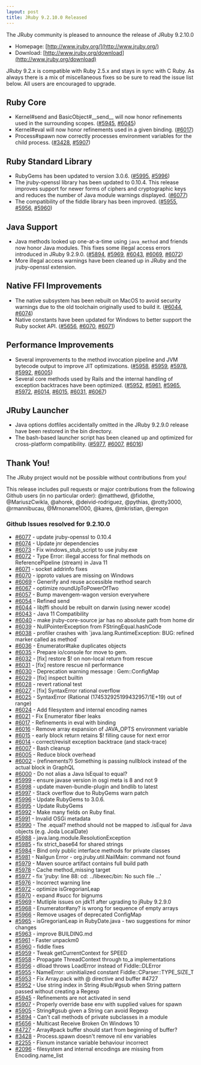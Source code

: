 ```yaml
---
layout: post
title: JRuby 9.2.10.0 Released
---
```

The JRuby community is pleased to announce the release of JRuby 9.2.10.0

- Homepage: [http://www.jruby.org/](http://www.jruby.org/)
- Download: [http://www.jruby.org/download](http://www.jruby.org/download)

JRuby 9.2.x is compatible with Ruby 2.5.x and stays in sync with C Ruby.  As always there is a mix of miscellaneous fixes so be sure to read the issue list below.  All users are encouraged to upgrade.

Ruby Core
------------------

* Kernel#send and BasicObject#\_\_send\_\_ will now honor refinements used in the surrounding scopes. ([#5945](https://github.com/jruby/jruby/issues/5945), [#6045](https://github.com/jruby/jruby/issues/6045))
* Kernel#eval will now honor refinements used in a given binding. ([#6017](https://github.com/jruby/jruby/issues/6017))
* Process#spawn now correctly processes environment variables for the child process. ([#3428](https://github.com/jruby/jruby/issues/3428), [#5907](https://github.com/jruby/jruby/issues/5907))


Ruby Standard Library
---------------------

* RubyGems has been updated to version 3.0.6. ([#5995](https://github.com/jruby/jruby/issues/5995), [#5996](https://github.com/jruby/jruby/issues/))
* The jruby-openssl library has been updated to 0.10.4. This release improves support for newer forms of ciphers and cryptographic keys and reduces the number of Java module warnings displayed. ([#6077](https://github.com/jruby/jruby/issues/6077))
* The compatibility of the fiddle library has been improved. ([#5955](https://github.com/jruby/jruby/issues/5955), [#5956](https://github.com/jruby/jruby/issues/5956), [#5960](https://github.com/jruby/jruby/issues/5960))


Java Support
------------

* Java methods looked up one-at-a-time using `java_method` and friends now honor Java modules. This fixes some
  illegal access errors introduced in JRuby 9.2.9.0. ([#5894](https://github.com/jruby/jruby/issues/5894), [#5969](https://github.com/jruby/jruby/issues/5969), [#6043](https://github.com/jruby/jruby/issues/6043), [#6069](https://github.com/jruby/jruby/issues/6069), [#6072](https://github.com/jruby/jruby/issues/6072))
* More illegal access warnings have been cleaned up in JRuby and the jruby-openssl extension.


Native FFI Improvements
-----------------------

* The native subsystem has been rebuilt on MacOS to avoid security warnings due to the old toolchain originally used to build it. ([#6044](https://github.com/jruby/jruby/issues/6044), [#6074](https://github.com/jruby/jruby/issues/6074))
* Native constants have been updated for Windows to better support the Ruby socket API. ([#5656](https://github.com/jruby/jruby/issues/5656), [#6070](https://github.com/jruby/jruby/issues/6070), [#6071](https://github.com/jruby/jruby/issues/6071))


Performance Improvements
------------------------

* Several improvements to the method invocation pipeline and JVM bytecode output to improve JIT optimizations. ([#5958](https://github.com/jruby/jruby/issues/5958), [#5959](https://github.com/jruby/jruby/issues/5959), [#5978](https://github.com/jruby/jruby/issues/5978), [#5992](https://github.com/jruby/jruby/issues/5992), [#6005](https://github.com/jruby/jruby/issues/6005))
* Several core methods used by Rails and the internal handling of exception backtraces have been optimized. ([#5952](https://github.com/jruby/jruby/issues/5952), [#5961](https://github.com/jruby/jruby/issues/5961), [#5965](https://github.com/jruby/jruby/issues/5965), [#5972](https://github.com/jruby/jruby/issues/5972), [#6014](https://github.com/jruby/jruby/issues/6014), [#6015](https://github.com/jruby/jruby/issues/6015), [#6031](https://github.com/jruby/jruby/issues/6031), [#6067](https://github.com/jruby/jruby/issues/6067))

JRuby Launcher
--------------

* Java options dotfiles accidentally omitted in the JRuby 9.2.9.0 release have been restored in the bin directory.
* The bash-based launcher script has been cleaned up and optimized for cross-platform compatibility. ([#5977](https://github.com/jruby/jruby/issues/5977), [#6007](https://github.com/jruby/jruby/issues/6007), [#6016](https://github.com/jruby/jruby/issues/6016))

Thank You!
----------

The JRuby project would not be possible without contributions from you!

This release includes pull requests or major contributions from the following Github users (in no particular order): @matthewd, @fidothe, @MariuszCwikla, @ahorek, @deivid-rodriguez, @pythias, @rotty3000, @rmannibucau, @Mrnoname1000, @kares, @mkristian, @eregon

### Github Issues resolved for 9.2.10.0

<ul>
<li><a href="https://github.com/jruby/jruby/pull/6077">#6077</a> - update jruby-openssl to 0.10.4</li>
<li><a href="https://github.com/jruby/jruby/pull/6074">#6074</a> - Update jnr dependencies</li>
<li><a href="https://github.com/jruby/jruby/pull/6073">#6073</a> - Fix windows_stub_script to use jruby.exe</li>
<li><a href="https://github.com/jruby/jruby/issues/6072">#6072</a> - Type Error: illegal access for final methods on ReferencePipeline (stream) in Java 11</li>
<li><a href="https://github.com/jruby/jruby/pull/6071">#6071</a> - socket addrinfo fixes</li>
<li><a href="https://github.com/jruby/jruby/issues/6070">#6070</a> - ipproto values are missing on Windows</li>
<li><a href="https://github.com/jruby/jruby/pull/6069">#6069</a> - Generify and reuse accessible method search</li>
<li><a href="https://github.com/jruby/jruby/pull/6067">#6067</a> - optimize roundUpToPowerOfTwo</li>
<li><a href="https://github.com/jruby/jruby/pull/6057">#6057</a> - Bump mavengem-wagon version everywhere</li>
<li><a href="https://github.com/jruby/jruby/pull/6054">#6054</a> - Refined send</li>
<li><a href="https://github.com/jruby/jruby/issues/6044">#6044</a> - libjffi should be rebuilt on darwin (using newer xcode)</li>
<li><a href="https://github.com/jruby/jruby/issues/6043">#6043</a> - Java 11 Compatibility</li>
<li><a href="https://github.com/jruby/jruby/pull/6040">#6040</a> - make jruby-core-source jar has no absolute path from home dir</li>
<li><a href="https://github.com/jruby/jruby/issues/6039">#6039</a> - NullPointerException from FStringEqual.hashCode</li>
<li><a href="https://github.com/jruby/jruby/issues/6038">#6038</a> - profiler crashes with `java.lang.RuntimeException: BUG: refined marker called as method`</li>
<li><a href="https://github.com/jruby/jruby/issues/6036">#6036</a> - Enumerator#take duplicates objects</li>
<li><a href="https://github.com/jruby/jruby/pull/6035">#6035</a> - Prepare io/console for move to gem.</li>
<li><a href="https://github.com/jruby/jruby/pull/6032">#6032</a> - [fix] restore $! on non-local return from rescue</li>
<li><a href="https://github.com/jruby/jruby/pull/6031">#6031</a> - [fix] restore rescue nil performance </li>
<li><a href="https://github.com/jruby/jruby/issues/6030">#6030</a> - Deprecation warning message : Gem::ConfigMap</li>
<li><a href="https://github.com/jruby/jruby/pull/6029">#6029</a> - [fix] inspect builtin</li>
<li><a href="https://github.com/jruby/jruby/pull/6028">#6028</a> - revert rational test</li>
<li><a href="https://github.com/jruby/jruby/pull/6027">#6027</a> - [fix] SyntaxError rational overflow</li>
<li><a href="https://github.com/jruby/jruby/issues/6025">#6025</a> - SyntaxError (Rational (174532925199432957/1E+19) out of range)</li>
<li><a href="https://github.com/jruby/jruby/pull/6024">#6024</a> - Add filesystem and internal encoding names</li>
<li><a href="https://github.com/jruby/jruby/pull/6021">#6021</a> - Fix Enumerator fiber leaks</li>
<li><a href="https://github.com/jruby/jruby/issues/6017">#6017</a> - Refinements in eval with binding</li>
<li><a href="https://github.com/jruby/jruby/pull/6016">#6016</a> - Remove array expansion of JAVA_OPTS environment variable</li>
<li><a href="https://github.com/jruby/jruby/issues/6015">#6015</a> - early block return retains $! filling cause for next error</li>
<li><a href="https://github.com/jruby/jruby/pull/6014">#6014</a> - correct/revisit exception backtrace (and stack-trace)</li>
<li><a href="https://github.com/jruby/jruby/pull/6007">#6007</a> - Bash cleanup</li>
<li><a href="https://github.com/jruby/jruby/pull/6005">#6005</a> - Reduce block overhead</li>
<li><a href="https://github.com/jruby/jruby/issues/6002">#6002</a> - (refinements?) Something is passing nullblock instead of the actual block in GraphQL</li>
<li><a href="https://github.com/jruby/jruby/pull/6000">#6000</a> - Do not alias a Java IsEqual to equal?</li>
<li><a href="https://github.com/jruby/jruby/pull/5999">#5999</a> - ensure javase version in osgi meta is 8 and not 9</li>
<li><a href="https://github.com/jruby/jruby/pull/5998">#5998</a> - update maven-bundle-plugin and bndlib to latest</li>
<li><a href="https://github.com/jruby/jruby/issues/5997">#5997</a> - Stack overflow due to RubyGems warn patch</li>
<li><a href="https://github.com/jruby/jruby/pull/5996">#5996</a> - Update RubyGems to 3.0.6.</li>
<li><a href="https://github.com/jruby/jruby/issues/5995">#5995</a> - Update RubyGems</li>
<li><a href="https://github.com/jruby/jruby/pull/5992">#5992</a> - Make many fields on Ruby final.</li>
<li><a href="https://github.com/jruby/jruby/issues/5991">#5991</a> - Invalid OSGi metadata</li>
<li><a href="https://github.com/jruby/jruby/issues/5990">#5990</a> - The .equal? method should not be mapped to .isEqual for Java objects (e.g. Joda LocalDate)</li>
<li><a href="https://github.com/jruby/jruby/issues/5988">#5988</a> - java.lang.module.ResolutionException</li>
<li><a href="https://github.com/jruby/jruby/pull/5985">#5985</a> - fix strict_base64 for shared strings</li>
<li><a href="https://github.com/jruby/jruby/pull/5984">#5984</a> - Bind only public interface methods for private classes</li>
<li><a href="https://github.com/jruby/jruby/issues/5981">#5981</a> - Nailgun Error - org.jruby.util.NailMain: command not found</li>
<li><a href="https://github.com/jruby/jruby/issues/5979">#5979</a> - Maven source artifact contains full build path</li>
<li><a href="https://github.com/jruby/jruby/pull/5978">#5978</a> - Cache method_missing target</li>
<li><a href="https://github.com/jruby/jruby/pull/5977">#5977</a> - fix 'jruby: line 88: cd: ../libexec/bin: No such file …'</li>
<li><a href="https://github.com/jruby/jruby/issues/5976">#5976</a> - Incorrect warning line</li>
<li><a href="https://github.com/jruby/jruby/pull/5972">#5972</a> - optimize isGregorianLeap</li>
<li><a href="https://github.com/jruby/jruby/pull/5970">#5970</a> - expand #succ for bignums</li>
<li><a href="https://github.com/jruby/jruby/issues/5969">#5969</a> - Mutliple issues on jdk11 after ugrading to jRuby 9.2.9.0</li>
<li><a href="https://github.com/jruby/jruby/issues/5968">#5968</a> - Enumerator#any? is wrong for sequence of empty arrays</li>
<li><a href="https://github.com/jruby/jruby/pull/5966">#5966</a> - Remove usages of deprecated ConfigMap</li>
<li><a href="https://github.com/jruby/jruby/issues/5965">#5965</a> - isGregorianLeap in RubyDate.java - two suggestions for minor changes</li>
<li><a href="https://github.com/jruby/jruby/pull/5963">#5963</a> - improve BUILDING.md</li>
<li><a href="https://github.com/jruby/jruby/pull/5961">#5961</a> - Faster unpackm0</li>
<li><a href="https://github.com/jruby/jruby/pull/5960">#5960</a> - fiddle fixes</li>
<li><a href="https://github.com/jruby/jruby/pull/5959">#5959</a> - Tweak getCurrentContext for SPEED</li>
<li><a href="https://github.com/jruby/jruby/pull/5958">#5958</a> - Propagate ThreadContext through to_a implementations</li>
<li><a href="https://github.com/jruby/jruby/issues/5956">#5956</a> - dlload throws LoadError instead of Fiddle::DLError</li>
<li><a href="https://github.com/jruby/jruby/issues/5955">#5955</a> - NameError: uninitialized constant Fiddle::CParser::TYPE_SIZE_T</li>
<li><a href="https://github.com/jruby/jruby/pull/5953">#5953</a> - Fix Array.pack with @ directive and buffer #4727</li>
<li><a href="https://github.com/jruby/jruby/pull/5952">#5952</a> - Use string index in String #sub/#gsub when String pattern passed without creating a Regexp</li>
<li><a href="https://github.com/jruby/jruby/issues/5945">#5945</a> - Refinements are not activated in send</li>
<li><a href="https://github.com/jruby/jruby/pull/5907">#5907</a> - Properly override base env with supplied values for spawn</li>
<li><a href="https://github.com/jruby/jruby/issues/5905">#5905</a> - String#gsub given a String can avoid Regexp</li>
<li><a href="https://github.com/jruby/jruby/issues/5894">#5894</a> - Can't call methods of private subclasses in a module</li>
<li><a href="https://github.com/jruby/jruby/issues/5656">#5656</a> - Multicast Receive Broken On Windows 10</li>
<li><a href="https://github.com/jruby/jruby/issues/4727">#4727</a> - Array#pack buffer should start from beginning of buffer?</li>
<li><a href="https://github.com/jruby/jruby/issues/3428">#3428</a> - Process.spawn doesn't remove nil env variables</li>
<li><a href="https://github.com/jruby/jruby/issues/2255">#2255</a> - Fixnum instance variable behaviour incorrect</li>
<li><a href="https://github.com/jruby/jruby/issues/2096">#2096</a> - filesystem and internal encodings are missing from Encoding.name_list</li>
</ul>
